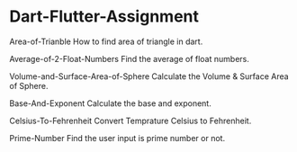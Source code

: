 # Dart-Flutter-Assignment
Area-of-Trianble
How to find area of triangle in dart.

Average-of-2-Float-Numbers
Find the average of float numbers.

Volume-and-Surface-Area-of-Sphere
Calculate the Volume & Surface Area of Sphere.

Base-And-Exponent
Calculate the base and exponent.

Celsius-To-Fehrenheit
Convert Temprature Celsius to Fehrenheit.

Prime-Number
Find the user input is prime number or not.

